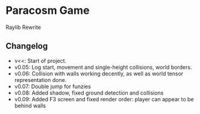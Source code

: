 # Paracosm Game
Raylib Rewrite

## Changelog
- v<<: Start of project.
- v0.05: Log start, movement and single-height collisions,
world borders.
- v0.06: Collision with walls working decently, as well as
world tensor representation done.
- v0.07: Double jump for funzies
- v0.08: Added shadow, fixed ground detection and collisions
- v0.09: Added F3 screen and fixed render order: player can appear 
to be behind walls